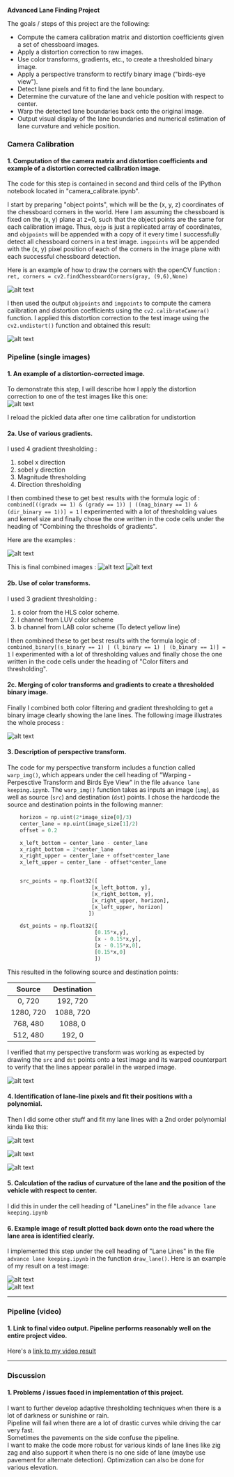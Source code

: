 **Advanced Lane Finding Project**

The goals / steps of this project are the following:

* Compute the camera calibration matrix and distortion coefficients given a set of chessboard images.
* Apply a distortion correction to raw images.
* Use color transforms, gradients, etc., to create a thresholded binary image.
* Apply a perspective transform to rectify binary image ("birds-eye view").
* Detect lane pixels and fit to find the lane boundary.
* Determine the curvature of the lane and vehicle position with respect to center.
* Warp the detected lane boundaries back onto the original image.
* Output visual display of the lane boundaries and numerical estimation of lane curvature and vehicle position.

[//]: # (Image References)

[image0]: ./examples/draw_lines.png "Cal Lines"
[image1a]: ./examples/undistort_cal.png "Undistorted call"
[image1]: ./examples/undistort.png "Undistorted"
[image2]: ./examples/thresholding.png "Road threshold"
[image3]: ./examples/combinedthresh1.png "combinedthresh1"
[image4]: ./examples/combinedthresh2.png "combinedthresh1"
[image5]: ./examples/hlsgrad.png "HLS + gradient"
[image6]: ./examples/warp_points.png" "Warp src points"
[image7]: ./examples/warp_thresh.png "Warp Example"
[image8]: ./examples/warp_thresh2.png "Warp Example2"
[image9]: ./examples/histogram.png "Histogram"
[image10]: ./examples/lane_output1.png "Output1"
[image11]: ./examples/lane_output2.png "Output1"


[video1]: ./output_videos/project_video_out.mp4 "Video"


### Camera Calibration

#### 1. Computation of the camera matrix and distortion coefficients and example of a distortion corrected calibration image.

The code for this step is contained in second and third cells of the IPython notebook located in "camera_calibrate.ipynb".  

I start by preparing "object points", which will be the (x, y, z) coordinates of the chessboard corners in the world. Here I am assuming the chessboard is fixed on the (x, y) plane at z=0, such that the object points are the same for each calibration image.  Thus, `objp` is just a replicated array of coordinates, and `objpoints` will be appended with a copy of it every time I successfully detect all chessboard corners in a test image.  `imgpoints` will be appended with the (x, y) pixel position of each of the corners in the image plane with each successful chessboard detection.  

Here is an example of how to draw the corners with the openCV function :
`ret, corners = cv2.findChessboardCorners(gray, (9,6),None)`   


![alt text][image0]

I then used the output `objpoints` and `imgpoints` to compute the camera calibration and distortion coefficients using the `cv2.calibrateCamera()` function.  I applied this distortion correction to the test image using the `cv2.undistort()` function and obtained this result: 

![alt text][image1a]

### Pipeline (single images)

#### 1. An example of a distortion-corrected image.

To demonstrate this step, I will describe how I apply the distortion correction to one of the test images like this one:   
![alt text][image1]  

I reload the pickled data after one time calibration for undistortion

#### 2a. Use of various gradients. 

I used 4 gradient thresholding :  
1. sobel x direction
2. sobel y direction
3. Magnitude thresholding
4. Direction thresholding   

I then combined these to get best results with the formula logic of : 
`     combined[((gradx == 1) & (grady == 1)) | ((mag_binary == 1) & (dir_binary == 1))] = 1
`
I experimented with a lot of thresholding values and kernel size and finally chose the one written in the code cells under the heading of "Combining the thresholds of gradients".

Here are the examples :   

![alt text][image2]

This is final combined images :
![alt text][image3]
![alt text][image4]



#### 2b. Use of color transforms.

I used 3 gradient thresholding :  
1. s color from the HLS color scheme.
2. l channel from LUV color scheme
3. b channel from LAB color scheme    (To detect yellow line)

I then combined these to get best results with the formula logic of : 
`        combined_binary[(s_binary == 1) | (l_binary == 1) | (b_binary == 1)] = 1
`
I experimented with a lot of thresholding values and finally chose the one written in the code cells under the heading of "Color filters and thresholding".


#### 2c. Merging of color transforms and gradients to create a thresholded binary image.  


Finally I combined both color filtering and gradient thresholding to get a binary image clearly showing the lane lines.
The following image illustrates the whole process :

![alt text][image5]   


#### 3. Description of perspective transform.

The code for my perspective transform includes a function called `warp_img()`, which appears under the cell heading of "Warping - Perpesctive Transform and Birds Eye View" in the file `advance lane keeping.ipynb`. The `warp_img()` function takes as inputs an image (`img`), as well as source (`src`) and destination (`dst`) points.  I chose the hardcode the source and destination points in the following manner:

```python
    horizon = np.uint(2*image_size[0]/3)
    center_lane = np.uint(image_size[1]/2)
    offset = 0.2

    x_left_bottom = center_lane - center_lane
    x_right_bottom = 2*center_lane
    x_right_upper = center_lane + offset*center_lane
    x_left_upper = center_lane - offset*center_lane


    src_points = np.float32([
                           [x_left_bottom, y],
                           [x_right_bottom, y],
                           [x_right_upper, horizon],
                           [x_left_upper, horizon]
                          ])

    dst_points = np.float32([
                            [0.15*x,y],
                            [x - 0.15*x,y],
                            [x - 0.15*x,0],
                            [0.15*x,0]
                            ])

```
This resulted in the following source and destination points:

| Source        | Destination   | 
|:-------------:|:-------------:| 
|  0, 720       | 192, 720       | 
| 1280, 720     | 1088, 720    |
| 768, 480      | 1088, 0       |
| 512, 480      | 192, 0         |

I verified that my perspective transform was working as expected by drawing the `src` and `dst` points onto a test image and its warped counterpart to verify that the lines appear parallel in the warped image.

![alt text][image6]

#### 4. Identification of lane-line pixels and fit their positions with a polynomial.

Then I did some other stuff and fit my lane lines with a 2nd order polynomial kinda like this:

![alt text][image5]   

![alt text][image7]

![alt text][image8]   



#### 5. Calculation of the radius of curvature of the lane and the position of the vehicle with respect to center.

I did this in under the cell heading of "LaneLines" in the file `advance lane keeping.ipynb` 

#### 6. Example image of result plotted back down onto the road where the lane area is identified clearly.

I implemented this step under the cell heading of "Lane Lines" in the file `advance lane keeping.ipynb` in the function `draw_lane()`.  Here is an example of my result on a test image:

![alt text][image10]    
![alt text][image11]

---

### Pipeline (video)

#### 1. Link to final video output.  Pipeline performs reasonably well on the entire project video.

Here's a [link to my video result](./output_videos/project_video_out.mp4)

---

### Discussion

#### 1. Problems / issues faced in implementation of this project. 

I want to further develop adaptive thresholding techniques when there is a lot of darkness or sunishine or rain.  
Pipeline will fail when there are a lot of drastic curves  while driving the car very fast.   
Sometimes the pavements on the side confuse the pipeline.  
I want to make the code more robust for various kinds of lane lines like zig zag and also support it when there is no one side of lane (maybe use pavement for alternate detection). Optimization can also be done for various elevation.  
